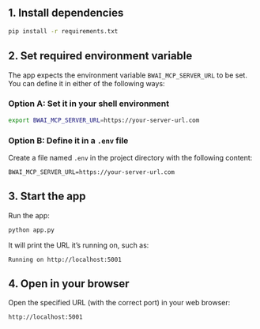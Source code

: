 ## 1. Install dependencies

```bash
pip install -r requirements.txt
````

## 2. Set required environment variable

The app expects the environment variable `BWAI_MCP_SERVER_URL` to be set.
You can define it in either of the following ways:

### Option A: Set it in your shell environment

```bash
export BWAI_MCP_SERVER_URL=https://your-server-url.com
```

### Option B: Define it in a `.env` file

Create a file named `.env` in the project directory with the following content:

```
BWAI_MCP_SERVER_URL=https://your-server-url.com
```

## 3. Start the app

Run the app:

```bash
python app.py
```

It will print the URL it’s running on, such as:

```
Running on http://localhost:5001
```

## 4. Open in your browser

Open the specified URL (with the correct port) in your web browser:

```
http://localhost:5001
```
